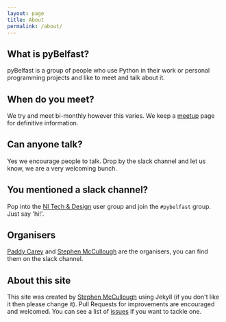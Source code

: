 ```yaml
---
layout: page
title: About
permalink: /about/
---
```


## What is pyBelfast?
pyBelfast is a group of people who use Python in their work or personal
programming projects and like to meet and talk about it.

## When do you meet?
We try and meet bi-monthly however this varies. We keep a
[meetup](http://www.meetup.com/pybelfast/) page for definitive information.

## Can anyone talk?
Yes we encourage people to talk. Drop by the slack channel and let us know, we
are a very welcoming bunch.

## You mentioned a slack channel?
Pop into the [NI Tech & Design](http://nitech.herokuapp.com/) user group and
join the `#pybelfast` group. Just say 'hi!'.

## Organisers
[Paddy Carey](http://www.twitter.com/paddycarey) and [Stephen
McCullough](http://www.twitter.com/theonlyswmcc) are the organisers, you can find them
on the slack channel.

## About this site
This site was created by [Stephen McCullough](http://swm.cc) using Jekyll
(if you don't like it then please change it). Pull Requests for improvements
are encouraged and welcomed. You can see a list of
[issues](https://github.com/pybelfast/pybelfast.github.io/issues) if you want
to tackle one.

